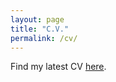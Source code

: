 ```yaml
---
layout: page
title: "C.V."
permalink: /cv/
---
```


Find my latest CV [here](https://www.dropbox.com/s/hdr4v9c3i8hfd51/debanks_cv.pdf?dl=0).